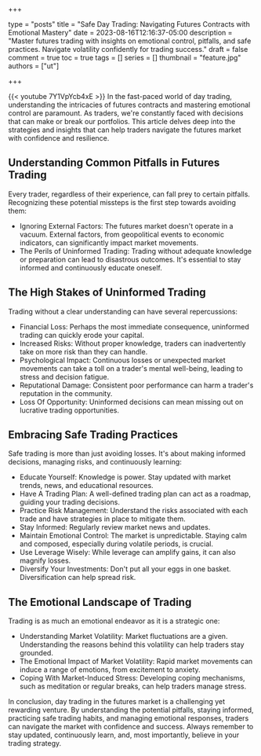 +++

type = "posts"
title = "Safe Day Trading: Navigating Futures Contracts with Emotional Mastery"
date =  2023-08-16T12:16:37-05:00
description = "Master futures trading with insights on emotional control, pitfalls, and safe practices. Navigate volatility confidently for trading success."
draft = false
comment = true
toc = true
tags = []
series = []
thumbnail = "feature.jpg"
authors = ["ut"]

+++

{{< youtube 7Y1VpYcb4xE >}}
In the fast-paced world of day trading, understanding the intricacies of futures contracts and mastering emotional control are paramount. As traders, we're constantly faced with decisions that can make or break our portfolios. This article delves deep into the strategies and insights that can help traders navigate the futures market with confidence and resilience.

## Understanding Common Pitfalls in Futures Trading
Every trader, regardless of their experience, can fall prey to certain pitfalls. Recognizing these potential missteps is the first step towards avoiding them:
 - Ignoring External Factors: The futures market doesn't operate in a vacuum. External factors, from geopolitical events to economic indicators, can significantly impact market movements.
 - The Perils of Uninformed Trading: Trading without adequate knowledge or preparation can lead to disastrous outcomes. It's essential to stay informed and continuously educate oneself.

## The High Stakes of Uninformed Trading
Trading without a clear understanding can have several repercussions:
 - Financial Loss: Perhaps the most immediate consequence, uninformed trading can quickly erode your capital.
 - Increased Risks: Without proper knowledge, traders can inadvertently take on more risk than they can handle.
 - Psychological Impact: Continuous losses or unexpected market movements can take a toll on a trader's mental well-being, leading to stress and decision fatigue.
 - Reputational Damage: Consistent poor performance can harm a trader's reputation in the community.
 - Loss Of Opportunity: Uninformed decisions can mean missing out on lucrative trading opportunities.

## Embracing Safe Trading Practices
Safe trading is more than just avoiding losses. It's about making informed decisions, managing risks, and continuously learning:
 - Educate Yourself: Knowledge is power. Stay updated with market trends, news, and educational resources.
 - Have A Trading Plan: A well-defined trading plan can act as a roadmap, guiding your trading decisions.
 - Practice Risk Management: Understand the risks associated with each trade and have strategies in place to mitigate them.
 - Stay Informed: Regularly review market news and updates.
 - Maintain Emotional Control: The market is unpredictable. Staying calm and composed, especially during volatile periods, is crucial.
 - Use Leverage Wisely: While leverage can amplify gains, it can also magnify losses.
 - Diversify Your Investments: Don't put all your eggs in one basket. Diversification can help spread risk.

## The Emotional Landscape of Trading
Trading is as much an emotional endeavor as it is a strategic one:
 - Understanding Market Volatility: Market fluctuations are a given. Understanding the reasons behind this volatility can help traders stay grounded.
 - The Emotional Impact of Market Volatility: Rapid market movements can induce a range of emotions, from excitement to anxiety.
 - Coping With Market-Induced Stress: Developing coping mechanisms, such as meditation or regular breaks, can help traders manage stress.

<!-- {{< youtubepl PL9uZis3GV47yLhTR0U2XddTyxKMiNYbWL >}} -->
In conclusion, day trading in the futures market is a challenging yet rewarding venture. By understanding the potential pitfalls, staying informed, practicing safe trading habits, and managing emotional responses, traders can navigate the market with confidence and success. Always remember to stay updated, continuously learn, and, most importantly, believe in your trading strategy.

